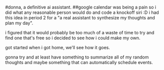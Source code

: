 #donna, a definitive ai assistant.
##google calendar was being a pain so i did what any reasonable person would do and code a knockoff siri :D
i had this idea in period 2 for a "a real assistant to synthesize my thoughts and plan my day".

i figured that it would probably be too much of a waste of time to try and find one that's free so i decided to see how i could make my own.

got started when i got home, we'll see how it goes.

gonna try and at least have something to summarize all of my random thoughts and maybe something that can automatically schedule events.